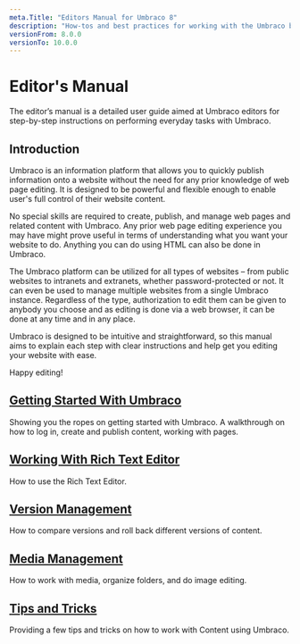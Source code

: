 ```yaml
---
meta.Title: "Editors Manual for Umbraco 8"
description: "How-tos and best practices for working with the Umbraco backoffice as a content editor."
versionFrom: 8.0.0
versionTo: 10.0.0
---
```


# Editor's Manual

The editor’s manual is a detailed user guide aimed at Umbraco editors for step-by-step instructions on performing everyday tasks with Umbraco.

## Introduction

Umbraco is an information platform that allows you to quickly publish information onto a website without the need for any prior knowledge of web page editing. It is designed to be  powerful and flexible enough to enable user's full control of their website content.

No special skills are required to create, publish, and manage web pages and related content with Umbraco. Any prior web page editing experience you may have might prove useful in terms of understanding what you want your website to do. Anything you can do using HTML can also be done in Umbraco.

The Umbraco platform can be utilized for all types of websites – from public websites to intranets and extranets, whether password-protected or not. It can even be used to manage multiple websites from a single Umbraco instance. Regardless of the type, authorization to edit them can be given to anybody you choose and as editing is done via a web browser, it can be done at any time and in any place.

Umbraco is designed to be intuitive and straightforward, so this manual aims to explain each step with clear instructions and help get you editing your website with ease.

Happy editing!

## [Getting Started With Umbraco](Getting-Started-With-Umbraco/)

Showing you the ropes on getting started with Umbraco. A walkthrough on how to log in, create and publish content, working with pages.

## [Working With Rich Text Editor](Working-with-Content/)

How to use the Rich Text Editor.

## [Version Management](Version-Management/)

How to compare versions and roll back different versions of content.

## [Media Management](Media-Management/)

How to work with media, organize folders, and do image editing.

## [Tips and Tricks](Tips-and-Tricks/)

Providing a few tips and tricks on how to work with Content using Umbraco.
